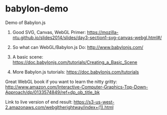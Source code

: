 # babylon-demo
Demo of Babylon.js

1.  Good SVG, Canvas, WebGL Primer: https://mozilla-ntu.github.io/slides2014/slides/day3-section1-svg-canvas-webgl.html#/

2.  So what can WebGL/Babylon.js Do: http://www.babylonjs.com/

4.  A basic scene: https://doc.babylonjs.com/tutorials/Creating_a_Basic_Scene

3.  More Babylon.js tutorials: https://doc.babylonjs.com/tutorials

Great WebGL book if you want to learn the nitty gritty: http://www.amazon.com/Interactive-Computer-Graphics-Top-Down-Approach/dp/0133574849/ref=dp_ob_title_bk

Link to live version of end result: https://s3-us-west-2.amazonaws.com/webgltherightway/index+(1).html